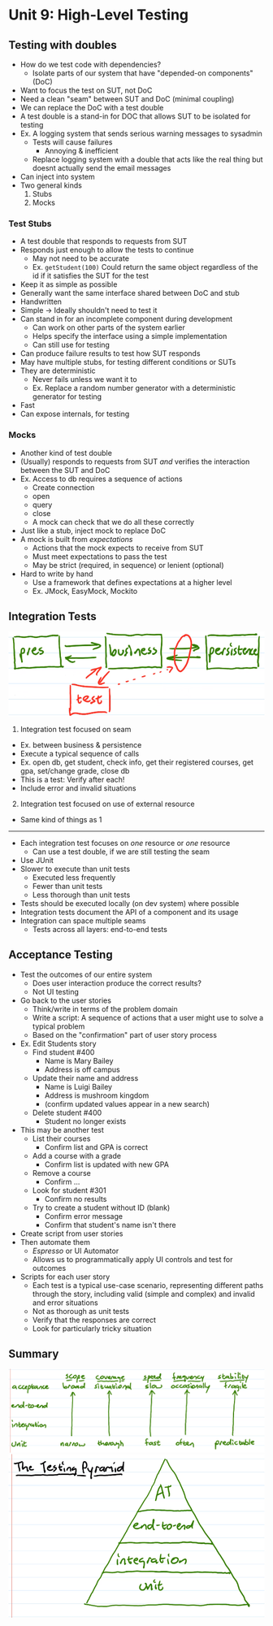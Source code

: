 # Unit 9: High-Level Testing
## Testing with doubles
- How do we test code with dependencies?
  - Isolate parts of our system that have "depended-on components" (DoC)
- Want to focus the test on SUT, not DoC
- Need a clean "seam" between SUT and DoC (minimal coupling)
- We can replace the DoC with a test double
- A test double is a stand-in for DOC that allows SUT to be isolated for testing
- Ex. A logging system that sends serious warning messages to sysadmin
  - Tests will cause failures
    - Annoying & inefficient
  - Replace logging system with a double that acts like the real thing but doesnt actually send the email messages
- Can inject into system
- Two general kinds
  1. Stubs
  2. Mocks
### Test Stubs
- A test double that responds to requests from SUT
- Responds just enough to allow the tests to continue
  - May not need to be accurate
  - Ex. `getStudent(100)` Could return the same object regardless of the id if it satisfies the SUT for the test
- Keep it as simple as possible
- Generally want the same interface shared between DoC and stub
- Handwritten
- Simple -> Ideally shouldn't need to test it
- Can stand in for an incomplete component during development
  - Can work on other parts of the system earlier
  - Helps specify the interface using a simple implementation
  - Can still use for testing
- Can produce failure results to test how SUT responds
- May have multiple stubs, for testing different conditions or SUTs
- They are deterministic
  - Never fails unless we want it to
  - Ex. Replace a random number generator with a deterministic generator for testing
- Fast
- Can expose internals, for testing
### Mocks
- Another kind of test double
- (Usually) responds to requests from SUT <em>and</em> verifies the interaction between the SUT and DoC
- Ex. Access to db requires a sequence of actions
  - Create connection
  - open 
  - query
  - close
  - A mock can check that we do all these correctly
- Just like a stub, inject mock to replace DoC
- A mock is built from <em>expectations</em>
  - Actions that the mock expects to receive from SUT
  - Must meet expectations to pass the test
  - May be strict (required, in sequence) or lenient (optional)
- Hard to write by hand
  - Use a framework that defines expectations at a higher level
  - Ex. JMock, EasyMock, Mockito
## Integration Tests
![img](../img/higher_testing_fig1.png)
1. Integration test focused on seam
  - Ex. between business & persistence
  - Execute a typical sequence of calls
  - Ex. open db, get student, check info, get their registered courses, get gpa, set/change grade, close db
  - This is a test: Verify after each!
  - Include error and invalid situations
2. Integration test focused on use of external resource
  - Same kind of things as 1
  ---
- Each integration test focuses on <em>one</em> resource or <em>one</em> resource
  - Can use a test double, if we are still testing the seam
- Use JUnit
- Slower to execute than unit tests
  - Executed less frequently
  - Fewer than unit tests
  - Less thorough than unit tests
- Tests should be executed locally (on dev system) where possible
- Integration tests document the API of a component and its usage
- Integration can space multiple seams
  - Tests across all layers: end-to-end tests
## Acceptance Testing
- Test the outcomes of our entire system
  - Does user interaction produce the correct results?
  - Not UI testing
- Go back to the user stories
  - Think/write in terms of the problem domain
  - Write a script: A sequence of actions that a user might use to solve a typical problem
  - Based on the "confirmation" part of user story process
- Ex. Edit Students story
  - Find student #400
    - Name is Mary Bailey
    - Address is off campus
  - Update their name and address
    - Name is Luigi Bailey
    - Address is mushroom kingdom
    - (confirm updated values appear in a new search)
  - Delete student #400
    - Student no longer exists
- This may be another test
  - List their courses
    - Confirm list and GPA is correct
  - Add a course with a grade
    - Confirm list is updated with new GPA
  - Remove a course
    - Confirm ...
  - Look for student #301
    - Confirm no results
  - Try to create a student without ID (blank)
    - Confirm error message
    - Confirm that student's name isn't there
- Create script from user stories
- Then automate them
  - <em>Espresso</em> or UI Automator
  - Allows us to programmatically apply UI controls and test for outcomes
- Scripts for each user story
  - Each test is a typical use-case scenario, representing different paths through the story, including valid (simple and complex) and invalid and error situations
  - Not as thorough as unit tests
  - Verify that the responses are correct
  - Look for particularly tricky situation
## Summary
![img](../img/higher_testing_fig2.png)
![img](../img/higher_testing_fig3.png)
